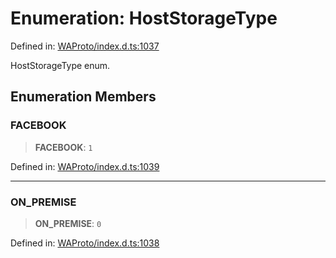 # Enumeration: HostStorageType

Defined in: [WAProto/index.d.ts:1037](https://github.com/Fokusdotid/Baileys/blob/982cc5b3c62bfc7b56d2f8f8427b6c1a2dda856f/WAProto/index.d.ts#L1037)

HostStorageType enum.

## Enumeration Members

### FACEBOOK

> **FACEBOOK**: `1`

Defined in: [WAProto/index.d.ts:1039](https://github.com/Fokusdotid/Baileys/blob/982cc5b3c62bfc7b56d2f8f8427b6c1a2dda856f/WAProto/index.d.ts#L1039)

***

### ON\_PREMISE

> **ON\_PREMISE**: `0`

Defined in: [WAProto/index.d.ts:1038](https://github.com/Fokusdotid/Baileys/blob/982cc5b3c62bfc7b56d2f8f8427b6c1a2dda856f/WAProto/index.d.ts#L1038)

